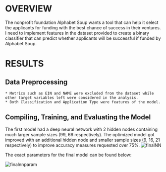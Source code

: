 
# OVERVIEW
The nonprofit foundation Alphabet Soup wants a tool that can help it select the applicants for funding with the best chance of success in their ventures. I need to implement features in the dataset provided to create a binary classifier that can predict whether applicants will be successful if funded by Alphabet Soup.

# RESULTS
## Data Preprocessing
    * Metrics such as EIN and NAME were excluded from the dataset while other target variables left were considered in the analysis.
    * Both Classification and Application Type were features of the model.
## Compiling, Training, and Evaluating the Model
The first model had a deep neural network with 2 hidden nodes containing much larger sample sizes (99, 66 respectively). The optimized model got improved with an additional hidden node and smaller sample sizes (9, 16, 21 respectively) to improve accuracy measures requested over 75%.
![finalNN](https://github.com/faceadversity/deep-learning-challenge/assets/137361966/c0af7418-18cc-46c1-a851-091d8053c919)

The exact parameters for the final model can be found below:

![finalnnparam](https://github.com/faceadversity/deep-learning-challenge/assets/137361966/3270ce99-2c2e-4e80-9b1b-df86b0264dd0)



